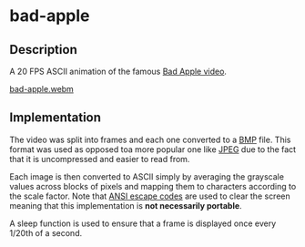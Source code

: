 # bad-apple

## Description

A 20 FPS ASCII animation of the famous [Bad Apple video](https://www.youtube.com/watch?v=FtutLA63Cp8).

[bad-apple.webm](https://github.com/andrewharabor/bad-apple/assets/120438036/2c4f6b07-2c00-4ad1-9cc5-9ce215e1058a)

## Implementation

The video was split into frames and each one converted to a [BMP](https://en.wikipedia.org/wiki/BMP_file_format) file. This format was used as opposed toa  more popular one like [JPEG](https://en.wikipedia.org/wiki/JPEG) due to the fact that it is uncompressed and easier to read from.

Each image is then converted to ASCII simply by averaging the grayscale values across blocks of pixels and mapping them to characters according to the scale factor. Note that [ANSI escape codes](https://en.wikipedia.org/wiki/ANSI_escape_code) are used to clear the screen meaning that this implementation is **not necessarily portable**.

A sleep function is used to ensure that a frame is displayed once every 1/20th of a second.

